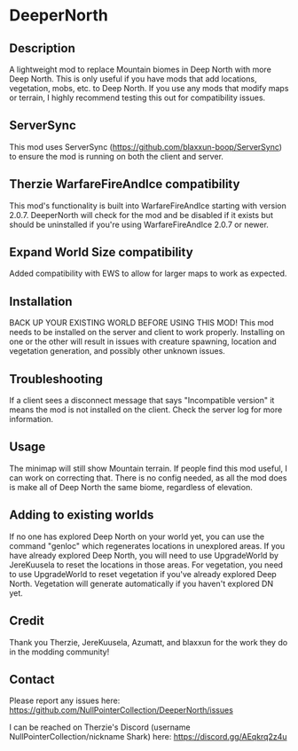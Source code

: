 # DeeperNorth

## Description
A lightweight mod to replace Mountain biomes in Deep North with more Deep North. This is only useful if you have mods that add locations, vegetation, mobs, etc. to Deep North.
If you use any mods that modify maps or terrain, I highly recommend testing this out for compatibility issues.

## ServerSync
This mod uses ServerSync (https://github.com/blaxxun-boop/ServerSync) to ensure the mod is running on both the client and server.

## Therzie WarfareFireAndIce compatibility
This mod's functionality is built into WarfareFireAndIce starting with version 2.0.7. DeeperNorth will check for the mod and be disabled if it exists but should be uninstalled if you're using WarfareFireAndIce 2.0.7 or newer.

## Expand World Size compatibility
Added compatibility with EWS to allow for larger maps to work as expected.

## Installation
BACK UP YOUR EXISTING WORLD BEFORE USING THIS MOD! 
This mod needs to be installed on the server and client to work properly. Installing on one or the other will result in issues with creature spawning, location and vegetation generation, and possibly other unknown issues.

## Troubleshooting
If a client sees a disconnect message that says "Incompatible version" it means the mod is not installed on the client. Check the server log for more information.

## Usage
The minimap will still show Mountain terrain. If people find this mod useful, I can work on correcting that. There is no config needed, as all the mod does is make all of Deep North the same biome, regardless of elevation.

## Adding to existing worlds
If no one has explored Deep North on your world yet, you can use the command "genloc" which regenerates locations in unexplored areas. If you have already explored Deep North, you will need to use UpgradeWorld by JereKuusela to reset the locations in those areas. For vegetation, you need to use UpgradeWorld to reset vegetation if you've already explored Deep North. Vegetation will generate automatically if you haven't explored DN yet.

## Credit
Thank you Therzie, JereKuusela, Azumatt, and blaxxun for the work they do in the modding community!

## Contact
Please report any issues here: https://github.com/NullPointerCollection/DeeperNorth/issues

I can be reached on Therzie's Discord (username NullPointerCollection/nickname Shark) here: https://discord.gg/AEqkrq2z4u
